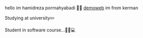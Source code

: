 hello im hamidreza pormahyabadi 🙋‍♂️
 [demoweb](https://hamidpormahyabadi.vercel.app/)
im from kerman

Studying at university✏️

Student in software course...👨‍💻💻

<!---
hemloblack/hemloblack is a ✨ special ✨ repository because its `README.md` (this file) appears on your GitHub profile.
You can click the Preview link to take a look at your changes.
--->
